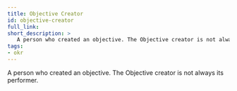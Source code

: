 ```yaml
---
title: Objective Creator
id: objective-creator
full_link:
short_description: >
   A person who created an objective. The Objective creator is not always its performer.
tags:
- okr
---
```


A person who created an objective. The Objective creator is not always its performer.
